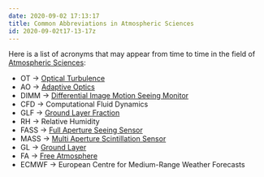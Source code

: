 ```yaml
---
date: 2020-09-02 17:13:17
title: Common Abbreviations in Atmospheric Sciences 
id: 2020-09-02t17-13-17z
---
```


Here is a list of acronyms that may appear from time to time in the field of
[Atmospheric Sciences](./2020-08-30t15-46-28z.md):

- OT -> [Optical Turbulence](./2020-08-30t21-46-22z.md)
- AO -> [Adaptive Optics](./2020-08-30t21-58-47z.md)
- DIMM -> [Differential Image Motion Seeing Monitor](./2020-09-02t17-19-14z.md)
- CFD -> Computational Fluid Dynamics
- GLF -> [Ground Layer Fraction](./2020-09-02t17-22-37z.md)
- RH -> Relative Humidity
- FASS -> [Full Aperture Seeing Sensor](./2020-09-02t17-27-05z.md)
- MASS -> [Multi Aperture Scintillation Sensor](./2020-09-03t16-29-07z.md)
- GL -> [Ground Layer](./2020-09-02t17-28-49z.md)
- FA -> [Free Atmosphere](./2020-09-02t17-30-58z.md)
- ECMWF -> European Centre for Medium-Range Weather Forecasts
